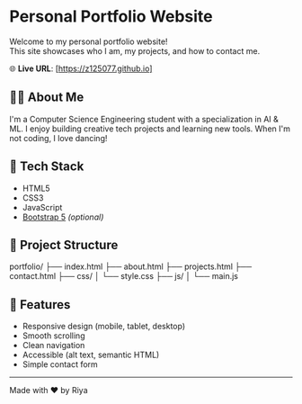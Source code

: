 # Personal Portfolio Website

Welcome to my personal portfolio website!  
This site showcases who I am, my projects, and how to contact me.

🌐 **Live URL**: [https://z125077.github.io]

## 🧑‍💻 About Me
I'm a Computer Science Engineering student with a specialization in AI & ML. I enjoy building creative tech projects and learning new tools. When I'm not coding, I love dancing!

## 🔨 Tech Stack
- HTML5  
- CSS3  
- JavaScript  
- [Bootstrap 5](https://getbootstrap.com/) *(optional)*

## 📁 Project Structure
portfolio/ ├── index.html ├── about.html ├── projects.html ├── contact.html ├── css/ │ └── style.css ├── js/ │ └── main.js


## 🚀 Features
- Responsive design (mobile, tablet, desktop)
- Smooth scrolling
- Clean navigation
- Accessible (alt text, semantic HTML)
- Simple contact form



---

Made with ❤️ by Riya


